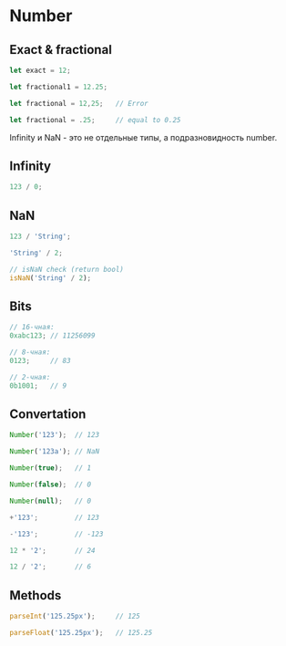 # Number

## Exact & fractional

```js
let exact = 12;

let fractional1 = 12.25;

let fractional = 12,25;   // Error

let fractional = .25;     // equal to 0.25

```

Infinity и NaN - это не отдельные типы, а подразновидность number.

## Infinity

```js
123 / 0;
```

## NaN

```js
123 / 'String';

'String' / 2;

// isNaN check (return bool)
isNaN('String' / 2);
```

## Bits

```js
// 16-чная:
0xabc123; // 11256099

// 8-чная:
0123;     // 83

// 2-чная:
0b1001;   // 9
```

## Convertation

```js
Number('123');  // 123

Number('123a'); // NaN

Number(true);   // 1

Number(false);  // 0

Number(null);   // 0

+'123';         // 123

-'123';         // -123

12 * '2';       // 24

12 / '2';       // 6
```

## Methods

```js
parseInt('125.25px');     // 125

parseFloat('125.25px');   // 125.25
```
